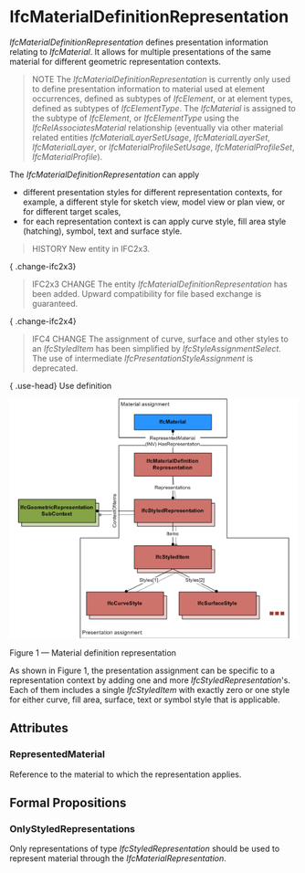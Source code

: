# IfcMaterialDefinitionRepresentation

_IfcMaterialDefinitionRepresentation_ defines presentation information relating to _IfcMaterial_. It allows for multiple presentations of the same material for different geometric representation contexts.

> NOTE  The _IfcMaterialDefinitionRepresentation_ is currently only used to define presentation information to material used at element occurrences, defined as subtypes of _IfcElement_, or at element types, defined as subtypes of _IfcElementType_. The _IfcMaterial_ is assigned to the subtype of _IfcElement_, or _IfcElementType_ using the _IfcRelAssociatesMaterial_ relationship (eventually via other material related entities _IfcMaterialLayerSetUsage_, _IfcMaterialLayerSet_, _IfcMaterialLayer_, or _IfcMaterialProfileSetUsage_, _IfcMaterialProfileSet_, _IfcMaterialProfile_).

The _IfcMaterialDefinitionRepresentation_ can apply

* different presentation styles for different representation contexts, for example, a different style for sketch view, model view or plan view, or for different target scales, 
* for each representation context is can apply curve style, fill area style (hatching), symbol, text and surface style. 

> HISTORY  New entity in IFC2x3.

{ .change-ifc2x3}
> IFC2x3 CHANGE  The entity _IfcMaterialDefinitionRepresentation_ has been added. Upward compatibility for file based exchange is guaranteed.

{ .change-ifc2x4}
> IFC4 CHANGE  The assignment of curve, surface and other styles to an _IfcStyledItem_ has been simplified by _IfcStyleAssignmentSelect_. The use of intermediate _IfcPresentationStyleAssignment_ is deprecated.

 

{ .use-head}
Use definition

![use diagram](../../../../figures/ifcmaterialdefinitionrepresentation_01.png)

Figure 1 &mdash; Material definition representation

As shown in Figure 1, the presentation assignment can be specific to a representation context by adding one and more <em>IfcStyledRepresentation</em>'s. Each of them includes a single <em>IfcStyledItem</em> with exactly zero or one style for either curve, fill area, surface, text or symbol style that is applicable.

## Attributes

### RepresentedMaterial
Reference to the material to which the representation applies.

## Formal Propositions

### OnlyStyledRepresentations
Only representations of type _IfcStyledRepresentation_ should be used to represent material through the _IfcMaterialRepresentation_.
